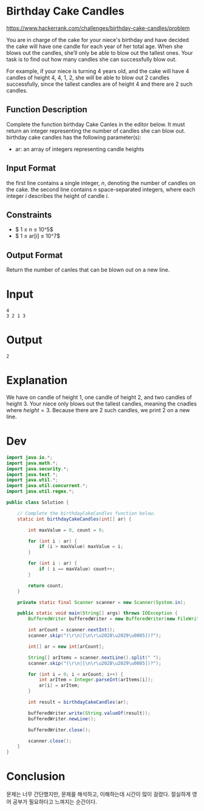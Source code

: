 # Birthday Cake Candles
https://www.hackerrank.com/challenges/birthday-cake-candles/problem

You are in charge of the cake for your niece's birthday and have decided the cake will have one candle for each year of her total age. When she blows out the candles, she’ll only be able to blow out the tallest ones. Your task is to find out how many candles she can successfully blow out.

For example, if your niece is turning 4 years old, and the cake will have 4 candles of height 4, 4, 1, 2, she will be able to blow out 2 candles successfully, since the tallest candles are of height 4 and there are 2 such candles.

## Function Description
Complete the function birthday Cake Canles in the editor below. It must return an integer representing the number of candles she can blow out.
birthday cake candles has the following parameter(s):
* ar: an array of integers representing candle heights

## Input Format
the first line contains a single integer, $n$, denoting the number of candles on the cake.
the second line contains $n$ space-separated integers, where each integer $i$ describes the height of candle $i$.

## Constraints
* $ 1 ≤ n ≤ 10^5$
* $ 1 ≤ ar[i] ≤ 10^7$

## Output Format
Return the number of canles that can be blown out on a new line.

# Input
```
4
3 2 1 3
```

# Output
```
2
```

# Explanation
We have on candle of height $1$, one candle of height $2$, and two candles of height $3$.
Your niece only blows out the tallest candles, meaning the cnadles where $height = 3$. Because there are $2$ such candles, we print $2$ on a new line.

# Dev
```Java
import java.io.*;
import java.math.*;
import java.security.*;
import java.text.*;
import java.util.*;
import java.util.concurrent.*;
import java.util.regex.*;

public class Solution {

    // Complete the birthdayCakeCandles function below.
    static int birthdayCakeCandles(int[] ar) {

        int maxValue = 0, count = 0;

        for (int i : ar) {
            if (i > maxValue) maxValue = i;
        }

        for (int i : ar) {
            if ( i == maxValue) count++;
        }

        return count;
    }

    private static final Scanner scanner = new Scanner(System.in);

    public static void main(String[] args) throws IOException {
        BufferedWriter bufferedWriter = new BufferedWriter(new FileWriter(System.getenv("OUTPUT_PATH")));

        int arCount = scanner.nextInt();
        scanner.skip("(\r\n|[\n\r\u2028\u2029\u0085])?");

        int[] ar = new int[arCount];

        String[] arItems = scanner.nextLine().split(" ");
        scanner.skip("(\r\n|[\n\r\u2028\u2029\u0085])?");

        for (int i = 0; i < arCount; i++) {
            int arItem = Integer.parseInt(arItems[i]);
            ar[i] = arItem;
        }

        int result = birthdayCakeCandles(ar);

        bufferedWriter.write(String.valueOf(result));
        bufferedWriter.newLine();

        bufferedWriter.close();

        scanner.close();
    }
}

```

# Conclusion

문제는 너무 간단했지만, 문제를 해석하고, 이해하는데 시간이 많이 걸렸다. 절실하게 영어 공부가 필요하다고 느껴지는 순간이다.
